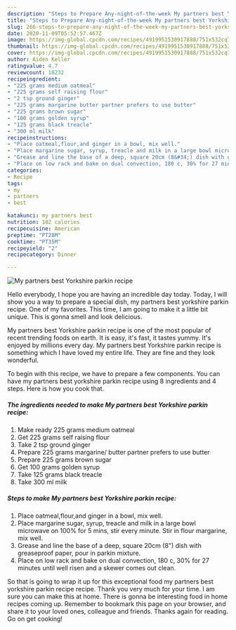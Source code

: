 ```yaml
---
description: "Steps to Prepare Any-night-of-the-week My partners best Yorkshire parkin recipe"
title: "Steps to Prepare Any-night-of-the-week My partners best Yorkshire parkin recipe"
slug: 266-steps-to-prepare-any-night-of-the-week-my-partners-best-yorkshire-parkin-recipe
date: 2020-11-09T05:52:57.467Z
image: https://img-global.cpcdn.com/recipes/4919951530917888/751x532cq70/my-partners-best-yorkshire-parkin-recipe-recipe-main-photo.jpg
thumbnail: https://img-global.cpcdn.com/recipes/4919951530917888/751x532cq70/my-partners-best-yorkshire-parkin-recipe-recipe-main-photo.jpg
cover: https://img-global.cpcdn.com/recipes/4919951530917888/751x532cq70/my-partners-best-yorkshire-parkin-recipe-recipe-main-photo.jpg
author: Aiden Keller
ratingvalue: 4.7
reviewcount: 18232
recipeingredient:
- "225 grams medium oatmeal"
- "225 grams self raising flour"
- "2 tsp ground ginger"
- "225 grams margarine butter partner prefers to use butter"
- "225 grams brown sugar"
- "100 grams golden syrup"
- "125 grams black treacle"
- "300 ml milk"
recipeinstructions:
- "Place oatmeal,flour,and ginger in a bowl, mix well."
- "Place margarine sugar, syrup, treacle and milk in a large bowl microwave on 100% for 5 mins, stir every minute. Stir in flour margarine, mix well."
- "Grease and line the base of a deep, square 20cm (8&#34;) dish with greaseproof paper, pour in parkin mixture."
- "Place on low rack and bake on dual convection, 180 c, 30% for 27 minutes until well risen and a skewer comes out clean."
categories:
- Recipe
tags:
- my
- partners
- best

katakunci: my partners best 
nutrition: 102 calories
recipecuisine: American
preptime: "PT28M"
cooktime: "PT35M"
recipeyield: "2"
recipecategory: Dinner

---
```



![My partners best Yorkshire parkin recipe](https://img-global.cpcdn.com/recipes/4919951530917888/751x532cq70/my-partners-best-yorkshire-parkin-recipe-recipe-main-photo.jpg)

Hello everybody, I hope you are having an incredible day today. Today, I will show you a way to prepare a special dish, my partners best yorkshire parkin recipe. One of my favorites. This time, I am going to make it a little bit unique. This is gonna smell and look delicious.

My partners best Yorkshire parkin recipe is one of the most popular of recent trending foods on earth. It is easy, it's fast, it tastes yummy. It's enjoyed by millions every day. My partners best Yorkshire parkin recipe is something which I have loved my entire life. They are fine and they look wonderful.




To begin with this recipe, we have to prepare a few components. You can have my partners best yorkshire parkin recipe using 8 ingredients and 4 steps. Here is how you cook that.

<!--inarticleads1-->

##### The ingredients needed to make My partners best Yorkshire parkin recipe:

1. Make ready 225 grams medium oatmeal
1. Get 225 grams self raising flour
1. Take 2 tsp ground ginger
1. Prepare 225 grams margarine/ butter partner prefers to use butter
1. Prepare 225 grams brown sugar
1. Get 100 grams golden syrup
1. Take 125 grams black treacle
1. Take 300 ml milk




<!--inarticleads2-->

##### Steps to make My partners best Yorkshire parkin recipe:

1. Place oatmeal,flour,and ginger in a bowl, mix well.
1. Place margarine sugar, syrup, treacle and milk in a large bowl microwave on 100% for 5 mins, stir every minute. Stir in flour margarine, mix well.
1. Grease and line the base of a deep, square 20cm (8&#34;) dish with greaseproof paper, pour in parkin mixture.
1. Place on low rack and bake on dual convection, 180 c, 30% for 27 minutes until well risen and a skewer comes out clean.




So that is going to wrap it up for this exceptional food my partners best yorkshire parkin recipe recipe. Thank you very much for your time. I am sure you can make this at home. There is gonna be interesting food in home recipes coming up. Remember to bookmark this page on your browser, and share it to your loved ones, colleague and friends. Thanks again for reading. Go on get cooking!
